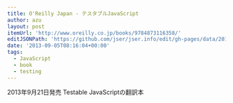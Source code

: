 ```yaml
---
title: O'Reilly Japan - テスタブルJavaScript
author: azu
layout: post
itemUrl: 'http://www.oreilly.co.jp/books/9784873116358/'
editJSONPath: 'https://github.com/jser/jser.info/edit/gh-pages/data/2013/09/index.json'
date: '2013-09-05T08:16:04+00:00'
tags:
  - JavaScript
  - book
  - testing
---
```

2013年9月21日発売
Testable JavaScriptの翻訳本

